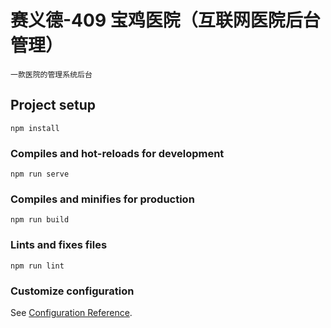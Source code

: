 # 赛义德-409 宝鸡医院（互联网医院后台管理）

```
一款医院的管理系统后台
```

## Project setup

```
npm install
```

### Compiles and hot-reloads for development

```
npm run serve
```

### Compiles and minifies for production

```
npm run build
```

### Lints and fixes files

```
npm run lint
```

### Customize configuration

See [Configuration Reference](https://cli.vuejs.org/config/).

